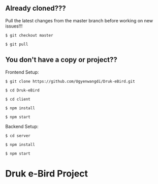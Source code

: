 ## Already cloned??? 

Pull the latest changes from the master branch before working on new issues!!!

    $ git checkout master 

    $ git pull  


## You don't have a copy or project??

Frontend Setup:

    $ git clone https://github.com/Ugyenwangdi/Druk-eBird.git

    $ cd Druk-eBird

    $ cd client 

    $ npm install 

    $ npm start


Backend Setup:

    $ cd server 

    $ npm install 

    $ npm start



# Druk e-Bird Project
